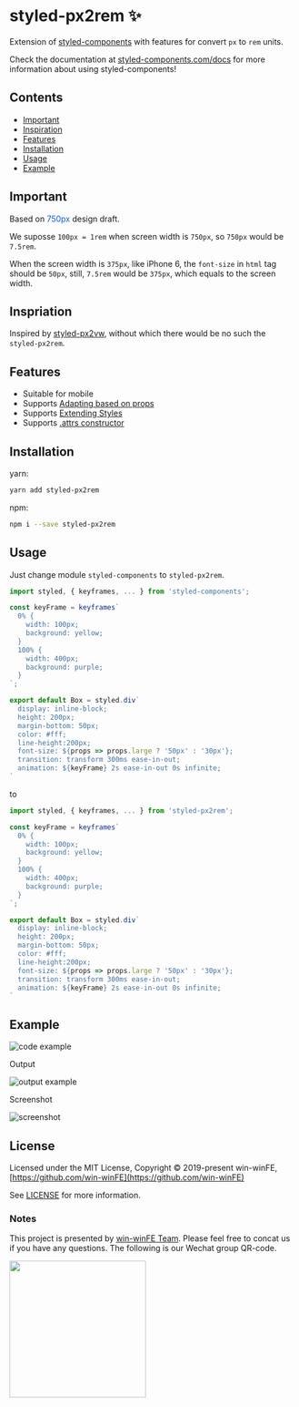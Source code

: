 # styled-px2rem ✨

Extension of [styled-components](https://www.styled-components.com/) with features for convert `px` to `rem` units.

Check the documentation at [styled-components.com/docs](https://www.styled-components.com/docs) for more information about using styled-components!

## Contents

- [Important](#important)
- [Inspiration](#inspiration)
- [Features](#features)
- [Installation](#installation)
- [Usage](#usage)
- [Example](#example)

## Important

Based on <font color=#0e59d8>750px</font> design draft. 

We suposse `100px = 1rem` when screen width is `750px`, so `750px` would be `7.5rem`.

When the screen width is `375px`, like iPhone 6, the `font-size` in `html` tag should be `50px`, still, `7.5rem` would be `375px`, which equals to the screen width.

## Inspriation

Inspired by [styled-px2vw](https://github.com/hnzycfcfed/styled-px2vw), without which there would be no such the `styled-px2rem`.

## Features

- Suitable for mobile
- Supports [Adapting based on props](https://www.styled-components.com/docs/basics#adapting-based-on-props)
- Supports [Extending Styles](https://www.styled-components.com/docs/basics#extending-styles)
- Supports [.attrs constructor](https://www.styled-components.com/docs/api#attrs)

## Installation

yarn:
```bash
yarn add styled-px2rem
```
npm:
```bash
npm i --save styled-px2rem
```

## Usage

Just change module `styled-components` to `styled-px2rem`.

```javascript
import styled, { keyframes, ... } from 'styled-components';

const keyFrame = keyframes`
  0% {
    width: 100px;
    background: yellow;
  }
  100% {
    width: 400px;
    background: purple;
  }
`;

export default Box = styled.div`
  display: inline-block;
  height: 200px;
  margin-bottom: 50px;
  color: #fff;
  line-height:200px;
  font-size: ${props => props.large ? '50px' : '30px'};
  transition: transform 300ms ease-in-out;
  animation: ${keyFrame} 2s ease-in-out 0s infinite;
`
```
to

```javascript
import styled, { keyframes, ... } from 'styled-px2rem';

const keyFrame = keyframes`
  0% {
    width: 100px;
    background: yellow;
  }
  100% {
    width: 400px;
    background: purple;
  }
`;

export default Box = styled.div`
  display: inline-block;
  height: 200px;
  margin-bottom: 50px;
  color: #fff;
  line-height:200px;
  font-size: ${props => props.large ? '50px' : '30px'};
  transition: transform 300ms ease-in-out;
  animation: ${keyFrame} 2s ease-in-out 0s infinite;
`
```

## Example

![code example](docs/images/code.png)

Output

![output example](docs/images/output.png)

Screenshot

![screenshot](docs/images/screenshot.gif)

## License

Licensed under the MIT License, Copyright © 2019-present win-winFE, [https://github.com/win-winFE](https://github.com/win-winFE)

See [LICENSE](./LICENSE) for more information.

### Notes

This project is presented by [win-winFE Team](https://github.com/win-winFE). Please feel free to concat us if you have any questions. The following is our Wechat group QR-code.

<img src="https://github.com/win-winFE/dms/blob/master/qrcode.png?raw=true" width="240px" height="240px" />

